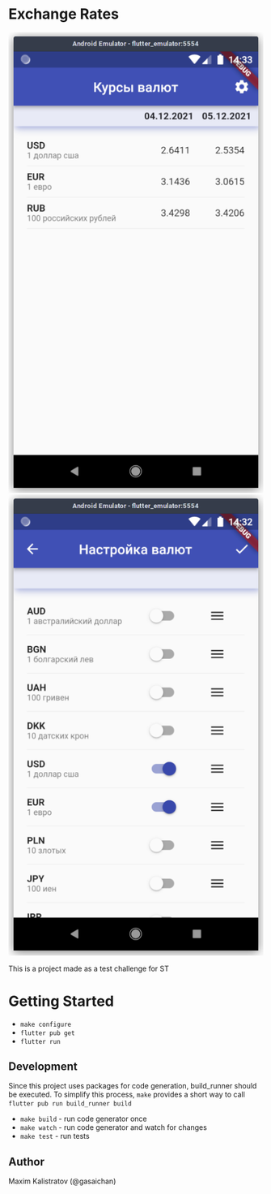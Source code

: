 # Exchange Rates

![Screenshot 1](https://github.com/gasaichandesu/exchange_rates_challenge/blob/master/.screenshots/screenshot_1.png)
![Screenshot 2](https://github.com/gasaichandesu/exchange_rates_challenge/blob/master/.screenshots/screenshot_2.png)

This is a project made as a test challenge for ST

# Getting Started
- `make configure`
- `flutter pub get`
- `flutter run`

## Development

Since this project uses packages for code generation, build_runner should be executed. To simplify
this process, `make` provides a short way to call `flutter pub run build_runner build`

- `make build` - run code generator once
- `make watch` - run code generator and watch for changes
- `make test` - run tests

## Author
Maxim Kalistratov (@gasaichan)